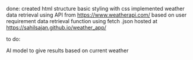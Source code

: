 done:
created html structure
basic styling with css
implemented weather data retrieval using API from https://www.weatherapi.com/ based on user requirement
data retrieval function using fetch .json
hosted at https://sahilsajan.github.io/weather_app/



to do:

AI model to give results based on current weather
